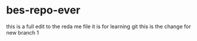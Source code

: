 # bes-repo-ever
this is a full edit to the reda me file
it is for learning git
this is the change for new branch 1